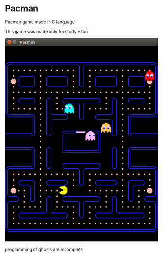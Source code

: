 # Pacman
Pacman game made in C language

This game was made only for study e fun

![Pacman Gameplay](pacman_gameplay.png)

programming of ghosts are incomplete

